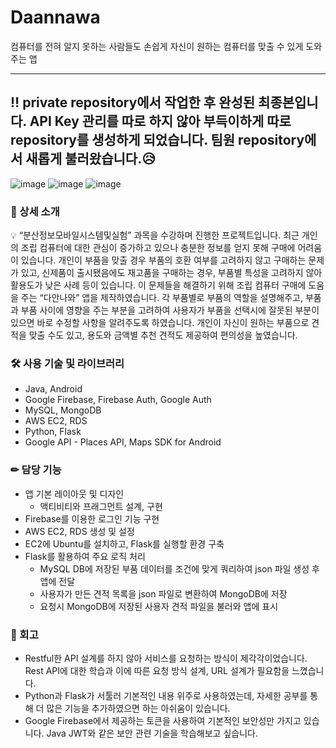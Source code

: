 # Daannawa
컴퓨터를 전혀 알지 못하는 사람들도 손쉽게 자신이 원하는 컴퓨터를 맞출 수 있게 도와주는 앱

---
‼ private repository에서 작업한 후 완성된 최종본입니다. API Key 관리를 따로 하지 않아 부득이하게 따로 repository를 생성하게 되었습니다. 
팀원 repository에서 새롭게 불러왔습니다.😥
---

![image](https://user-images.githubusercontent.com/77712564/158940200-27275bf6-8c80-4698-9af5-2294adbcbe08.png)
![image](https://user-images.githubusercontent.com/77712564/158940240-9714f779-3a04-41bc-ae33-58208162d16d.png)
![image](https://user-images.githubusercontent.com/77712564/158940257-c27213d3-ec04-4ef2-b87b-a37311ffa9c2.png)


### 📄 상세 소개

<aside>
💡 “분산정보모바일시스템및실험” 과목을 수강하며 진행한 프로젝트입니다. 최근 개인의 조립 컴퓨터에 대한 관심이 증가하고 있으나 충분한 정보를 얻지 못해 구매에 어려움이 있습니다. 개인이 부품을 맞출 경우 부품의 호환 여부를 고려하지 않고 구매하는 문제가 있고, 신제품이 출시됐음에도 재고품을 구매하는 경우, 부품별 특성을 고려하지 않아 활용도가 낮은 사례 등이 있습니다. 이 문제들을 해결하기 위해 조립 컴퓨터 구매에 도움을 주는 “다안나와” 앱을 제작하였습니다. 각 부품별로 부품의 역할을 설명해주고, 부품과 부품 사이에 영향을 주는 부분을 고려하여 사용자가 부품을 선택시에 잘못된 부분이 있으면 바로 수정할 사항을 알려주도록 하였습니다. 개인이 자신이 원하는 부품으로 견적을 맞출 수도 있고, 용도와 금액별 추천 견적도 제공하여 편의성을 높였습니다.

</aside>

### 🛠 사용 기술 및 라이브러리

- Java, Android
- Google Firebase, Firebase Auth, Google Auth
- MySQL, MongoDB
- AWS EC2, RDS
- Python, Flask
- Google API - Places API, Maps SDK for Android

### ✏ 담당 기능

- 앱 기본 레이아웃 및 디자인
    - 액티비티와 프래그먼트 설계, 구현
- Firebase를 이용한 로그인 기능 구현
- AWS EC2, RDS 생성 및 설정
- EC2에 Ubuntu를 설치하고, Flask를 실행할 환경 구축
- Flask를 활용하여 주요 로직 처리
    - MySQL DB에 저장된 부품 데이터를 조건에 맞게 쿼리하여 json 파일 생성 후 앱에 전달
    - 사용자가 만든 견적 목록을 json 파일로 변환하여 MongoDB에 저장
    - 요청시 MongoDB에 저장된 사용자 견적 파일을 불러와 앱에 표시

### 🤔 회고

- Restful한 API 설계를 하지 않아 서비스를 요청하는 방식이 제각각이었습니다. Rest API에 대한 학습과 이에 따른 요청 방식 설계, URL 설계가 필요함을 느꼈습니다.
- Python과 Flask가 서툴러 기본적인 내용 위주로 사용하였는데, 자세한 공부를 통해 더 많은 기능을 추가하였으면 하는 아쉬움이 있습니다.
- Google Firebase에서 제공하는 토큰을 사용하여 기본적인 보안성만 가지고 있습니다. Java JWT와 같은 보안 관련 기술을 학습해보고 싶습니다.
